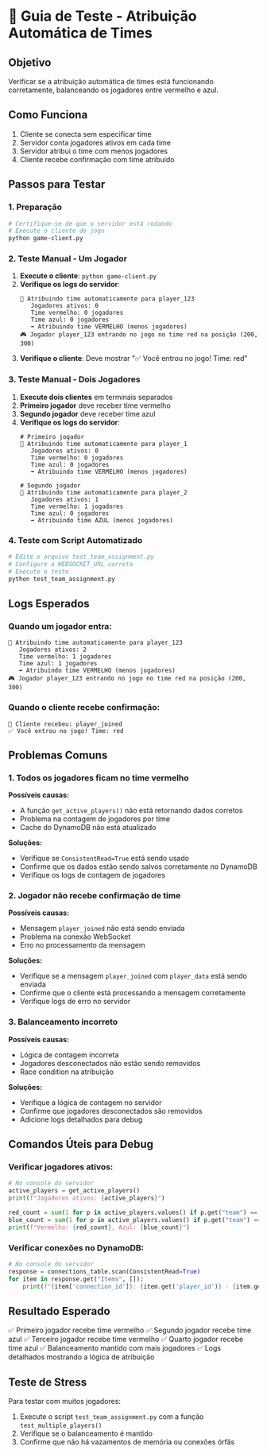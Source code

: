 # 🎯 Guia de Teste - Atribuição Automática de Times

## Objetivo
Verificar se a atribuição automática de times está funcionando corretamente, balanceando os jogadores entre vermelho e azul.

## Como Funciona
1. Cliente se conecta sem especificar time
2. Servidor conta jogadores ativos em cada time
3. Servidor atribui o time com menos jogadores
4. Cliente recebe confirmação com time atribuído

## Passos para Testar

### 1. Preparação
```bash
# Certifique-se de que o servidor está rodando
# Execute o cliente do jogo
python game-client.py
```

### 2. Teste Manual - Um Jogador
1. **Execute o cliente**: `python game-client.py`
2. **Verifique os logs do servidor**:
   ```
   🎯 Atribuindo time automaticamente para player_123
      Jogadores ativos: 0
      Time vermelho: 0 jogadores
      Time azul: 0 jogadores
      ➡️ Atribuindo time VERMELHO (menos jogadores)
   🎮 Jogador player_123 entrando no jogo no time red na posição (200, 300)
   ```
3. **Verifique o cliente**: Deve mostrar "✅ Você entrou no jogo! Time: red"

### 3. Teste Manual - Dois Jogadores
1. **Execute dois clientes** em terminais separados
2. **Primeiro jogador** deve receber time vermelho
3. **Segundo jogador** deve receber time azul
4. **Verifique os logs do servidor**:
   ```
   # Primeiro jogador
   🎯 Atribuindo time automaticamente para player_1
      Jogadores ativos: 0
      Time vermelho: 0 jogadores
      Time azul: 0 jogadores
      ➡️ Atribuindo time VERMELHO (menos jogadores)
   
   # Segundo jogador
   🎯 Atribuindo time automaticamente para player_2
      Jogadores ativos: 1
      Time vermelho: 1 jogadores
      Time azul: 0 jogadores
      ➡️ Atribuindo time AZUL (menos jogadores)
   ```

### 4. Teste com Script Automatizado
```bash
# Edite o arquivo test_team_assignment.py
# Configure a WEBSOCKET_URL correta
# Execute o teste
python test_team_assignment.py
```

## Logs Esperados

### Quando um jogador entra:
```
🎯 Atribuindo time automaticamente para player_123
   Jogadores ativos: 2
   Time vermelho: 1 jogadores
   Time azul: 1 jogadores
   ➡️ Atribuindo time VERMELHO (menos jogadores)
🎮 Jogador player_123 entrando no jogo no time red na posição (200, 300)
```

### Quando o cliente recebe confirmação:
```
📨 Cliente recebeu: player_joined
✅ Você entrou no jogo! Time: red
```

## Problemas Comuns

### 1. Todos os jogadores ficam no time vermelho
**Possíveis causas:**
- A função `get_active_players()` não está retornando dados corretos
- Problema na contagem de jogadores por time
- Cache do DynamoDB não está atualizado

**Soluções:**
- Verifique se `ConsistentRead=True` está sendo usado
- Confirme que os dados estão sendo salvos corretamente no DynamoDB
- Verifique os logs de contagem de jogadores

### 2. Jogador não recebe confirmação de time
**Possíveis causas:**
- Mensagem `player_joined` não está sendo enviada
- Problema na conexão WebSocket
- Erro no processamento da mensagem

**Soluções:**
- Verifique se a mensagem `player_joined` com `player_data` está sendo enviada
- Confirme que o cliente está processando a mensagem corretamente
- Verifique logs de erro no servidor

### 3. Balanceamento incorreto
**Possíveis causas:**
- Lógica de contagem incorreta
- Jogadores desconectados não estão sendo removidos
- Race condition na atribuição

**Soluções:**
- Verifique a lógica de contagem no servidor
- Confirme que jogadores desconectados são removidos
- Adicione logs detalhados para debug

## Comandos Úteis para Debug

### Verificar jogadores ativos:
```python
# No console do servidor
active_players = get_active_players()
print(f"Jogadores ativos: {active_players}")

red_count = sum(1 for p in active_players.values() if p.get("team") == "red")
blue_count = sum(1 for p in active_players.values() if p.get("team") == "blue")
print(f"Vermelho: {red_count}, Azul: {blue_count}")
```

### Verificar conexões no DynamoDB:
```python
# No console do servidor
response = connections_table.scan(ConsistentRead=True)
for item in response.get("Items", []):
    print(f"{item['connection_id']}: {item.get('player_id')} - {item.get('team')}")
```

## Resultado Esperado
✅ Primeiro jogador recebe time vermelho
✅ Segundo jogador recebe time azul
✅ Terceiro jogador recebe time vermelho
✅ Quarto jogador recebe time azul
✅ Balanceamento mantido com mais jogadores
✅ Logs detalhados mostrando a lógica de atribuição

## Teste de Stress
Para testar com muitos jogadores:
1. Execute o script `test_team_assignment.py` com a função `test_multiple_players()`
2. Verifique se o balanceamento é mantido
3. Confirme que não há vazamentos de memória ou conexões órfãs 